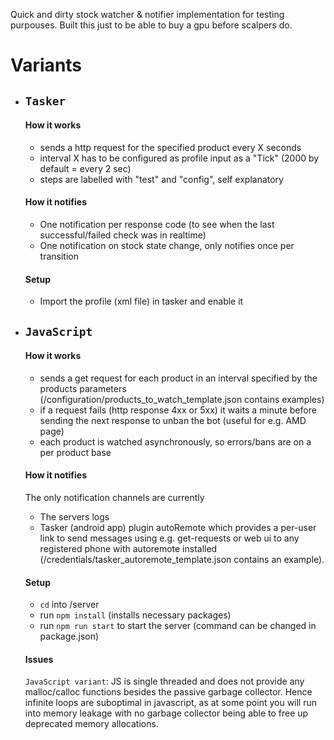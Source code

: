 Quick and dirty stock watcher & notifier implementation for testing purpouses. Built this just to be able to buy a gpu before scalpers do.

# Variants

- ## `Tasker`

  #### How it works
  - sends a http request for the specified product every X seconds
  - interval X has to be configured as profile input as a "Tick" (2000 by default = every 2 sec)
  - steps are labelled with "test" and "config", self explanatory
  
  #### How it notifies
  - One notification per response code (to see when the last successful/failed check was in realtime)
  - One notification on stock state change, only notifies once per transition
  
  #### Setup
  - Import the profile (xml file) in tasker and enable it

- ## `JavaScript`

  #### How it works
  - sends a get request for each product in an interval specified by the products parameters (/configuration/products_to_watch_template.json contains examples)
  - if a request fails (http response 4xx or 5xx) it waits a minute before sending the next response to unban the bot (useful for e.g. AMD page)
  - each product is watched asynchronously, so errors/bans are on a per product base

  #### How it notifies
  The only notification channels are currently
  - The servers logs
  - Tasker (android app) plugin autoRemote which provides a per-user link to send messages using e.g. get-requests or web ui to any registered phone with autoremote installed (/credentials/tasker_autoremote_template.json contains an example).

  #### Setup
  - `cd` into /server
  - run `npm install` (installs necessary packages)
  - run `npm run start` to start the server (command can be changed in package.json)

  #### Issues
  `JavaScript variant`: JS is single threaded and does not provide any malloc/calloc functions besides the passive garbage collector. Hence infinite loops are suboptimal in          javascript, as at some point you will run into memory leakage with no garbage collector being able to free up deprecated memory allocations.
